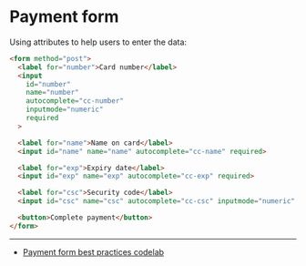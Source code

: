 # Payment form

Using attributes to help users to enter the data:

```html
<form method="post">
  <label for="number">Card number</label>
  <input
    id="number"
    name="number"
    autocomplete="cc-number"
    inputmode="numeric"
    required
  >

  <label for="name">Name on card</label>
  <input id="name" name="name" autocomplete="cc-name" required>

  <label for="exp">Expiry date</label>
  <input id="exp" name="exp" autocomplete="cc-exp" required>

  <label for="csc">Security code</label>
  <input id="csc" name="csc" autocomplete="cc-csc" inputmode="numeric" required>

  <button>Complete payment</button>
</form>
```

---

- [Payment form best practices codelab](https://web.dev/articles/codelab-payment-form-best-practices)
